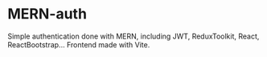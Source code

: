 # MERN-auth
Simple authentication done with MERN, including JWT, ReduxToolkit, React, ReactBootstrap...
Frontend made with Vite.


